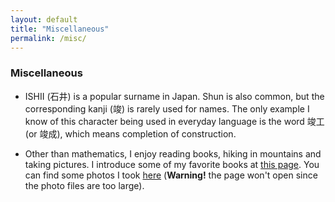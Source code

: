 ```yaml
---
layout: default
title: "Miscellaneous"
permalink: /misc/
---
```


### Miscellaneous

- ISHII (石井) is a popular surname in Japan. Shun is also common, but the corresponding kanji (竣) is rarely used for names. The only example I know of this character being used in everyday language is the word 竣工 (or 竣成), which means completion of construction.

- Other than mathematics, I enjoy reading books, hiking in mountains and taking pictures. I introduce some of my favorite books at [this page](/books). You can find some photos I took [here](/photos) (**Warning!** the page won't open since the photo files are too large).
